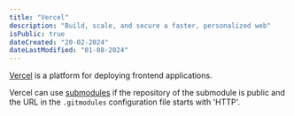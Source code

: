 ```yaml
---
title: "Vercel"
description: "Build, scale, and secure a faster, personalized web"
isPublic: true
dateCreated: "20-02-2024"
dateLastModified: "01-08-2024"
---
```


[Vercel](https://vercel.com/) is a platform for deploying frontend applications.

Vercel can use [submodules](submodule) if the repository of the submodule is
public and the URL in the `.gitmodules` configuration file starts with 'HTTP'.
